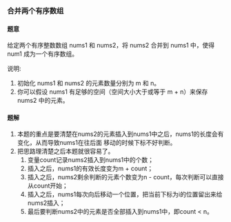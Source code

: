 ### 合并两个有序数组
#### 题意
给定两个有序整数数组 nums1 和 nums2，将 nums2 合并到 nums1 中，使得 num1 成为一个有序数组。

说明:

1. 初始化 nums1 和 nums2 的元素数量分别为 m 和 n。
2. 你可以假设 nums1 有足够的空间（空间大小大于或等于 m + n）来保存 nums2 中的元素。

#### 题解
1. 本题的重点是要清楚在nums2的元素插入到nums1中之后，nums1的长度会有变化，从而导致nums1在往后面
移动的时候下标不好判断。
2. 把思路理清楚之后本题就很容易了。
    1. 变量count记录nums2插入到nums1中的个数；
    2. 插入之后，nums1的有效长度变为m + count；
    3. 插入之后，nums2剩余判断的元素个数变为n - count，每次判断可以直接从count开始；
    4. 插入之后，nums1每次向后移动一个位置，把当前下标为i的位置留出来给nums2插入；
    5. 最后要判断nums2中的元素是否全部插入到nums1中，即count < n。